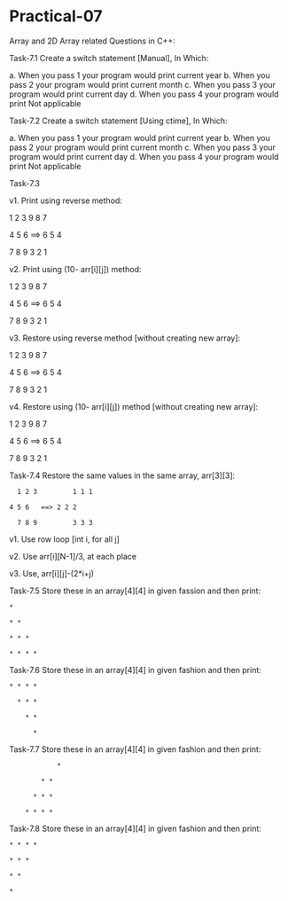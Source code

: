 # Practical-07


Array and 2D Array related Questions in C++:

Task-7.1 Create a switch statement [Manual], In Which:

  a. When you pass 1 your program would print current year
  b. When you pass 2 your program would print current month
  c. When you pass 3 your program would print current day
  d. When you pass 4 your program would print Not applicable



Task-7.2 Create a switch statement [Using ctime], In Which:

  a. When you pass 1 your program would print current year
  b. When you pass 2 your program would print current month
  c. When you pass 3 your program would print current day
  d. When you pass 4 your program would print Not applicable



Task-7.3

  v1. Print using reverse method:

  1 2 3 		    9 8 7

  4 5 6  ==>    6 5 4

  7 8 9         3 2 1

   

  v2. Print using (10- arr[i][j])  method:

  1 2 3 		    9 8 7

  4 5 6  ==>    6 5 4

  7 8 9         3 2 1

  

  v3. Restore using reverse method [without creating new array]:

  1 2 3 		    9 8 7

  4 5 6  ==>    6 5 4

  7 8 9         3 2 1

  

  v4. Restore using (10- arr[i][j]) method [without creating new array]:

  1 2 3 		    9 8 7

  4 5 6  ==>    6 5 4

  7 8 9         3 2 1



Task-7.4 Restore the same values in the same array, arr[3][3]:

	  1 2 3		    1 1 1

    4 5 6   ==> 2 2 2

	  7 8 9		    3 3 3  

  v1. Use row loop [int i, for all j]

  v2. Use arr[i][N-1]/3, at each place

  v3. Use, arr[i][j]-(2*i+j)



Task-7.5 Store these in an array[4][4] in given fassion and then print:

	*

	* *

	* * *

	* * * *



Task-7.6 Store these in an array[4][4] in given fashion and then print:

	* * * *

	  * * *

	    * * 

	      *



Task-7.7 Store these in an array[4][4] in given fashion and then print:

		        *

	        * *

	      * * *

	    * * * *

	  

Task-7.8 Store these in an array[4][4] in given fashion and then print:

	* * * *

	* * *

	* * 

	*
